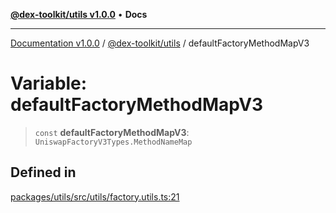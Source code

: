 [**@dex-toolkit/utils v1.0.0**](../README.md) • **Docs**

***

[Documentation v1.0.0](../../../packages.md) / [@dex-toolkit/utils](../README.md) / defaultFactoryMethodMapV3

# Variable: defaultFactoryMethodMapV3

> `const` **defaultFactoryMethodMapV3**: `UniswapFactoryV3Types.MethodNameMap`

## Defined in

[packages/utils/src/utils/factory.utils.ts:21](https://github.com/niZmosis/dex-toolkit/blob/3d8b41b44787b30fbea5de3ab4737662ffb61bc8/packages/utils/src/utils/factory.utils.ts#L21)
